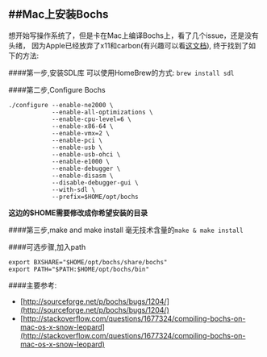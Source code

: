 ##Mac上安装Bochs
---
想开始写操作系统了，但是卡在Mac上编译Bochs上，看了几个issue，还是没有头绪，
因为Apple已经放弃了x11和carbon(有兴趣可以看[这文档](http://appleinsider.com/articles/12/02/18/mountain_lion_focuses_on_cocoa_drops_x11_and_deprecates_carbon)),
终于找到了如下的方法:

####第一步,安装SDL库
可以使用HomeBrew的方式:
`brew install sdl`

####第二步,Configure Bochs
```
./configure --enable-ne2000 \
            --enable-all-optimizations \
            --enable-cpu-level=6 \
            --enable-x86-64 \
            --enable-vmx=2 \
            --enable-pci \
            --enable-usb \
            --enable-usb-ohci \
            --enable-e1000 \
            --enable-debugger \
            --enable-disasm \
            --disable-debugger-gui \
            --with-sdl \
            --prefix=$HOME/opt/bochs
```

**这边的$HOME需要修改成你希望安装的目录**

####第三步,make and make install
毫无技术含量的`make & make install`


####可选步骤,加入path
```
export BXSHARE="$HOME/opt/bochs/share/bochs"
export PATH="$PATH:$HOME/opt/bochs/bin"
```

####主要参考:
+ [http://sourceforge.net/p/bochs/bugs/1204/](http://sourceforge.net/p/bochs/bugs/1204/)
+ [http://stackoverflow.com/questions/1677324/compiling-bochs-on-mac-os-x-snow-leopard](http://stackoverflow.com/questions/1677324/compiling-bochs-on-mac-os-x-snow-leopard)
